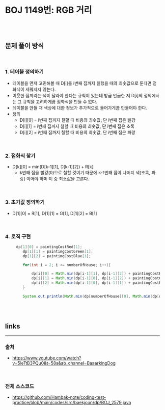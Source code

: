 # BOJ 1149번: RGB 거리

<br>
<br>

## 문제 풀이 방식

<br>

### 1. 테이블 정의하기
- 테이블을 먼저 고민해볼 때 D[i]를 i번째 집까지 칠했을 때의 최솟값으로 둔다면 점화식이 세워지지 않는다.
- 이웃한 집끼리는 색이 달라야 한다는 규칙이 있는데 방금 언급한 저 D[i]의 정의에서는 그 규칙을 고려하게끔 점화식을 만들 수 없다.
- 테이블을 만들 때 색상에 대한 정보가 추가적으로 들어가게끔 만들어야 한다.
- 정의
  - D[i][0] = i번째 집까지 칠할 때 비용의 최솟값, 단 i번째 집은 빨강
  - D[i][1] = i번째 집까지 칠할 때 비용의 최솟값, 단 i번째 집은 초록
  - D[i][2] = i번째 집까지 칠할 때 비용의 최솟값, 단 i번째 집은 파랑
 
<br>

### 2. 점화식 찾기
- D[k][0] = min(D[k-1][1], D[k-1][2]) + R[k]
  - k번째 집을 빨강(0)으로 칠할 것이기 때문에 k-1번째 집이 나머지 색(초록, 파랑) 이어야 하며 이 중 최소값을 고른다.

<br>

### 3. 초기값 정의하기
- D[1][0] = R[1], D[1][1] = G[1], D[1][2] = B[1]
  

<br>

### 4. 로직 구현

```java
     dp[1][0] = paintingCostRed[1];
        dp[1][1] = paintingCostGreen[1];
        dp[1][2] = paintingCostBlue[1];

        for(int i = 2; i <= numberOfHouse; i++){

            dp[i][0] = Math.min(dp[i-1][1], dp[i-1][2]) + paintingCostRed[i];
            dp[i][1] = Math.min(dp[i-1][0], dp[i-1][2]) + paintingCostGreen[i];
            dp[i][2] = Math.min(dp[i-1][0], dp[i-1][1]) + paintingCostBlue[i];
        }

        System.out.println(Math.min(dp[numberOfHouse][0], Math.min(dp[numberOfHouse][1], dp[numberOfHouse][2])));
```

<br>
<br>

## links
---
### 출처
- https://www.youtube.com/watch?v=5leTtB3PQu0&t=58s&ab_channel=BaaarkingDog

<br>

### 전체 소스코드
- https://github.com/Hambak-note/coding-test-practice/blob/main/codes/src/baekjoon/dp/BOJ_2579.java